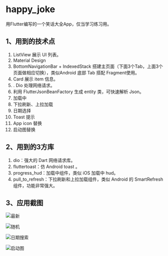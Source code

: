 # happy_joke
用Flutter编写的一个笑话大全App，仅当学习练习用。

## 1、用到的技术点

1. ListView 展示 UI 列表。
2. Material Design
3. BottomNavigationBar + IndexedStack 搭建主页面（下面3个Tab，上面3个页面做相应切换），类似Android 底部 Tab 搭配 Fragment使用。
4. Card 展示 item 信息。
5. . Dio 处理网络请求。
4. 利用 FlutterJsonBeanFactory 生成 entity 类，可快速解析 Json。
5. 加载中
6. 下拉刷新、上拉加载
7. 日期选择
8. Toast 提示
9. App icon 替换
10. 启动图替换

## 2、用到的3方库

1. dio：强大的 Dart 网络请求库。
2. fluttertoast：仿 Android toast 。
3. progress_hud：加载中组件，类似 iOS 加载中 hud。
4. pull_to_refresh：下拉刷新和上拉加载组件，类似 Android 的 SmartRefresh 组件，功能非常强大。

## 3、应用截图

![最新](https://github.com/haoyd/happy_joke/blob/master/imgs/1.png?raw=true)

![随机](https://github.com/haoyd/happy_joke/blob/master/imgs/2.png?raw=true)

![日期搜索](https://github.com/haoyd/happy_joke/blob/master/imgs/3.png?raw=true)

![启动图](https://github.com/haoyd/happy_joke/blob/master/imgs/4.png?raw=true)





